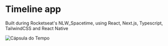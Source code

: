 # Timeline app

Built during Rocketseat's NLW_Spacetime, using React, Next.js, Typescript, TailwindCSS and React Native


![Cápsula do Tempo](https://github.com/sbacchini/capsula_do_tempo_NLW/assets/11545273/b1fcfeca-9bdb-4e75-8bff-4b37112da8be)
